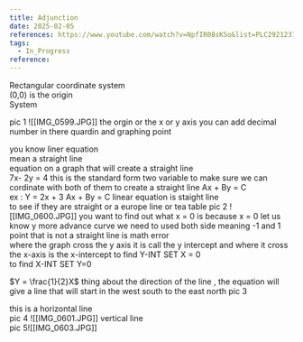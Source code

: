 ```yaml
---
title: Adjunction
date: 2025-02-05
references: https://www.youtube.com/watch?v=NpfIR08sKSo&list=PLC292123722B1B450&index=8
tags:
  - In_Progress
reference:
---
```



Rectangular coordinate system  
(0,0) is the  origin  
System

pic 1  ![[IMG_0599.JPG]]
the  orgin or the x or y axis 
you can add decimal number in there 
quardin and graphing point 




you know liner equation  
mean a straight line  
equation on a graph that will create a straight line  
7x- 2y =  4  this is the standard form  two variable  to make sure we can cordinate with both of them  to create a straight line 
Ax +  By  = C   
ex  :  Y = 2x  + 3    Ax +  By  = C 
linear equation is staight line   
to see if they are straight or  a europe line or tea table 
pic 2  ![[IMG_0600.JPG]]
you want to find out what  x = 0 is because x = 0 let us know y more advance curve  we need to used both side meaning -1 and 1 
point that is not a straight  line is math error  
where  the graph cross the  y axis it is call the y  intercept  and where it cross the x-axis  is the x-intercept 
to find Y-INT  SET X =  0  
to find X-INT SET Y=0    

$Y = \frac{1}{2}X$
thing about the  direction of the line , the equation  will give a  line that will start in the west south to the east north 
pic 3 

this is a horizontal line  
pic  4 ![[IMG_0601.JPG]]
vertical line  
pic 5![[IMG_0603.JPG]]

